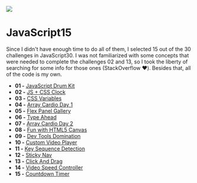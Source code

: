 ![](https://javascript30.com/images/JS3-social-share.png)

# JavaScript15

Since I didn't have enough time to do all of them, I selected 15 out of the 30 challenges in JavaScript30. I was not familiarized with some concepts that were needed to complete the challenges 02 and 13, so I took the liberty of searching for some info for those ones (StackOverflow :heart:). Besides that, all of the code is my own.

* **01 -** [JavaScript Drum Kit](http://js30.saliesbox.com/01%20-%20JavaScript%20Drum%20Kit/)
* **02 -** [JS + CSS Clock](http://js30.saliesbox.com/02%20-%20JS%20+%20CSS%20Clock/)
* **03 -** [CSS Variables](http://js30.saliesbox.com/03%20-%20CSS%20Variables/)
* **04 -** [Array Cardio Day 1](http://js30.saliesbox.com/04%20-%20Array%20Cardio%20Day%201/)
* **05 -** [Flex Panel Gallery](http://js30.saliesbox.com/05%20-%20Flex%20Panel%20Gallery/)
* **06 -** [Type Ahead](http://js30.saliesbox.com/06%20-%20Type%20Ahead/)
* **07 -** [Array Cardio Day 2](http://js30.saliesbox.com/07%20-%20Array%20Cardio%20Day%202/)
* **08 -** [Fun with HTML5 Canvas](http://js30.saliesbox.com/08%20-%20Fun%20with%20HTML5%20Canvas/)
* **09 -** [Dev Tools Domination](http://js30.saliesbox.com/09%20-%20Dev%20Tools%20Domination/)
* **10 -** [Custom Video Player](http://js30.saliesbox.com/10%20-%20Custom%20Video%20Player/)
* **11 -** [Key Sequence Detection](http://js30.saliesbox.com/11%20-%20Key%20Sequence%20Detection/)
* **12 -** [Sticky Nav](http://js30.saliesbox.com/12%20-%20Sticky%20Nav/)
* **13 -** [Click And Drag](http://js30.saliesbox.com/13%20-%20Click%20and%20Drag/)
* **14 -** [Video Speed Controller](http://js30.saliesbox.com/14%20-%20Video%20Speed%20Controller/)
* **15 -** [Countdown Timer](http://js30.saliesbox.com/15%20-%20Countdown%20Timer/)
